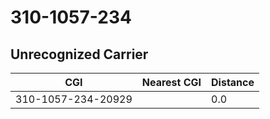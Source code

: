 # 310-1057-234
## Unrecognized Carrier


| CGI | Nearest CGI | Distance |
|-----|-------------|----------|
| 310-1057-234-20929 |  | 0.0 |

